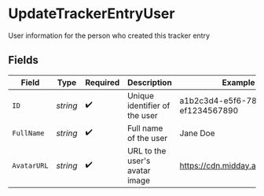 # UpdateTrackerEntryUser

User information for the person who created this tracker entry


## Fields

| Field                                | Type                                 | Required                             | Description                          | Example                              |
| ------------------------------------ | ------------------------------------ | ------------------------------------ | ------------------------------------ | ------------------------------------ |
| `ID`                                 | *string*                             | :heavy_check_mark:                   | Unique identifier of the user        | a1b2c3d4-e5f6-7890-abcd-ef1234567890 |
| `FullName`                           | *string*                             | :heavy_check_mark:                   | Full name of the user                | Jane Doe                             |
| `AvatarURL`                          | *string*                             | :heavy_check_mark:                   | URL to the user's avatar image       | https://cdn.midday.ai/avatar.jpg     |